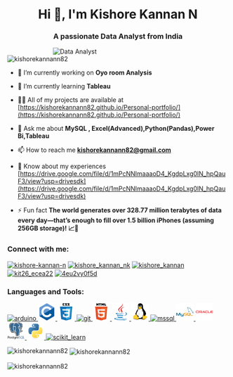
<h1 align="center">Hi 👋, I'm Kishore Kannan N</h1>
<h3 align="center">A passionate Data Analyst from India</h3>
<img align="right" alt="Data Analyst" width="400" src="https://capturly.com/blog/wp-content/uploads/2018/02/Data-Website-Analytics.gif">

<p align="left"> <img src="https://komarev.com/ghpvc/?username=kishorekannann82&label=Profile%20views&color=0e75b6&style=flat" alt="kishorekannann82" /> </p>

- 🔭 I’m currently working on **Oyo room Analysis**

- 🌱 I’m currently learning **Tableau**

- 👨‍💻 All of my projects are available at [https://kishorekannann82.github.io/Personal-portfolio/](https://kishorekannann82.github.io/Personal-portfolio/)

- 💬 Ask me about **MySQL , Excel(Advanced),Python(Pandas),Power Bi,Tableau**

- 📫 How to reach me **kishorekannann82@gmail.com**

- 📄 Know about my experiences [https://drive.google.com/file/d/1mPcNNImaaaoD4_KgdpLxg0lN_hpQauF3/view?usp=drivesdk](https://drive.google.com/file/d/1mPcNNImaaaoD4_KgdpLxg0lN_hpQauF3/view?usp=drivesdk)

- ⚡ Fun fact **The world generates over 328.77 million terabytes of data every day—that’s enough to fill over 1.5 billion iPhones (assuming 256GB storage)! 📈📡**

<h3 align="left">Connect with me:</h3>
<p align="left">
<a href="https://linkedin.com/in/kishore-kannan-n" target="blank"><img align="center" src="https://raw.githubusercontent.com/rahuldkjain/github-profile-readme-generator/master/src/images/icons/Social/linked-in-alt.svg" alt="kishore-kannan-n" height="30" width="40" /></a>
<a href="https://instagram.com/kishore_kannan_nk" target="blank"><img align="center" src="https://raw.githubusercontent.com/rahuldkjain/github-profile-readme-generator/master/src/images/icons/Social/instagram.svg" alt="kishore_kannan_nk" height="30" width="40" /></a>
<a href="https://www.codechef.com/users/kishore_kannan" target="blank"><img align="center" src="https://cdn.jsdelivr.net/npm/simple-icons@3.1.0/icons/codechef.svg" alt="kishore_kannan" height="30" width="40" /></a>
<a href="https://www.hackerrank.com/kit26_ecea22" target="blank"><img align="center" src="https://raw.githubusercontent.com/rahuldkjain/github-profile-readme-generator/master/src/images/icons/Social/hackerrank.svg" alt="kit26_ecea22" height="30" width="40" /></a>
<a href="https://www.leetcode.com/4eu2vy0f5d" target="blank"><img align="center" src="https://raw.githubusercontent.com/rahuldkjain/github-profile-readme-generator/master/src/images/icons/Social/leet-code.svg" alt="4eu2vy0f5d" height="30" width="40" /></a>
</p>

<h3 align="left">Languages and Tools:</h3>
<p align="left"> <a href="https://www.arduino.cc/" target="_blank" rel="noreferrer"> <img src="https://cdn.worldvectorlogo.com/logos/arduino-1.svg" alt="arduino" width="40" height="40"/> </a> <a href="https://www.cprogramming.com/" target="_blank" rel="noreferrer"> <img src="https://raw.githubusercontent.com/devicons/devicon/master/icons/c/c-original.svg" alt="c" width="40" height="40"/> </a> <a href="https://www.w3schools.com/css/" target="_blank" rel="noreferrer"> <img src="https://raw.githubusercontent.com/devicons/devicon/master/icons/css3/css3-original-wordmark.svg" alt="css3" width="40" height="40"/> </a> <a href="https://git-scm.com/" target="_blank" rel="noreferrer"> <img src="https://www.vectorlogo.zone/logos/git-scm/git-scm-icon.svg" alt="git" width="40" height="40"/> </a> <a href="https://www.w3.org/html/" target="_blank" rel="noreferrer"> <img src="https://raw.githubusercontent.com/devicons/devicon/master/icons/html5/html5-original-wordmark.svg" alt="html5" width="40" height="40"/> </a> <a href="https://www.java.com" target="_blank" rel="noreferrer"> <img src="https://raw.githubusercontent.com/devicons/devicon/master/icons/java/java-original.svg" alt="java" width="40" height="40"/> </a> <a href="https://www.linux.org/" target="_blank" rel="noreferrer"> <img src="https://raw.githubusercontent.com/devicons/devicon/master/icons/linux/linux-original.svg" alt="linux" width="40" height="40"/> </a> <a href="https://www.microsoft.com/en-us/sql-server" target="_blank" rel="noreferrer"> <img src="https://www.svgrepo.com/show/303229/microsoft-sql-server-logo.svg" alt="mssql" width="40" height="40"/> </a> <a href="https://www.mysql.com/" target="_blank" rel="noreferrer"> <img src="https://raw.githubusercontent.com/devicons/devicon/master/icons/mysql/mysql-original-wordmark.svg" alt="mysql" width="40" height="40"/> </a> <a href="https://www.oracle.com/" target="_blank" rel="noreferrer"> <img src="https://raw.githubusercontent.com/devicons/devicon/master/icons/oracle/oracle-original.svg" alt="oracle" width="40" height="40"/> </a> <a href="https://www.postgresql.org" target="_blank" rel="noreferrer"> <img src="https://raw.githubusercontent.com/devicons/devicon/master/icons/postgresql/postgresql-original-wordmark.svg" alt="postgresql" width="40" height="40"/> </a> <a href="https://www.python.org" target="_blank" rel="noreferrer"> <img src="https://raw.githubusercontent.com/devicons/devicon/master/icons/python/python-original.svg" alt="python" width="40" height="40"/> </a> <a href="https://scikit-learn.org/" target="_blank" rel="noreferrer"> <img src="https://upload.wikimedia.org/wikipedia/commons/0/05/Scikit_learn_logo_small.svg" alt="scikit_learn" width="40" height="40"/> </a> </p>

<p><img align="left" src="https://github-readme-stats.vercel.app/api/top-langs?username=kishorekannann82&show_icons=true&locale=en&layout=compact" alt="kishorekannann82" /></p>

<p>&nbsp;<img align="center" src="https://github-readme-stats.vercel.app/api?username=kishorekannann82&show_icons=true&locale=en" alt="kishorekannann82" /></p>

<p><img align="center" src="https://github-readme-streak-stats.herokuapp.com/?user=kishorekannann82&" alt="kishorekannann82" /></p>
